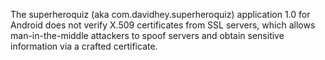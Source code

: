 The superheroquiz (aka com.davidhey.superheroquiz) application 1.0 for Android does not verify X.509 certificates from SSL servers, which allows man-in-the-middle attackers to spoof servers and obtain sensitive information via a crafted certificate.